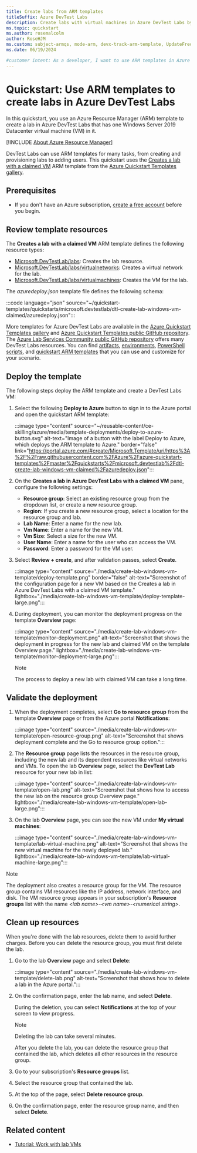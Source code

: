 ```yaml
---
title: Create labs from ARM templates
titleSuffix: Azure DevTest Labs
description: Create labs with virtual machines in Azure DevTest Labs by using Azure Resource Manager (ARM) templates.
ms.topic: quickstart
ms.author: rosemalcolm
author: RoseHJM
ms.custom: subject-armqs, mode-arm, devx-track-arm-template, UpdateFrequency2
ms.date: 06/19/2024

#customer intent: As a developer, I want to use ARM templates in Azure DevTest Labs so that I can create labs with virtual machines.
---
```


# Quickstart: Use ARM templates to create labs in Azure DevTest Labs

In this quickstart, you use an Azure Resource Manager (ARM) template to create a lab in Azure DevTest Labs that has one Windows Server 2019 Datacenter virtual machine (VM) in it.

[!INCLUDE [About Azure Resource Manager](../../includes/resource-manager-quickstart-introduction.md)]

DevTest Labs can use ARM templates for many tasks, from creating and provisioning labs to adding users. This quickstart uses the [Creates a lab with a claimed VM](https://azure.microsoft.com/resources/templates/dtl-create-lab-windows-vm-claimed) ARM template from the [Azure Quickstart Templates gallery](/samples/browse/?expanded=azure&products=azure-resource-manager).

## Prerequisites

- If you don't have an Azure subscription, [create a free account](https://azure.microsoft.com/free/?WT.mc_id=A261C142F) before you begin.

## Review template resources

The **Creates a lab with a claimed VM** ARM template defines the following resource types:

- [Microsoft.DevTestLab/labs](/azure/templates/microsoft.devtestlab/labs?pivots=deployment-language-arm-template): Creates the lab resource.
- [Microsoft.DevTestLab/labs/virtualnetworks](/azure/templates/microsoft.devtestlab/labs/virtualnetworks?pivots=deployment-language-arm-template): Creates a virtual network for the lab.
- [Microsoft.DevTestLab/labs/virtualmachines](/azure/templates/microsoft.devtestlab/labs/virtualmachines?pivots=deployment-language-arm-template): Creates the VM for the lab.

The _azuredeploy.json_ template file defines the following schema:

:::code language="json" source="~/quickstart-templates/quickstarts/microsoft.devtestlab/dtl-create-lab-windows-vm-claimed/azuredeploy.json":::

More templates for Azure DevTest Labs are available in the [Azure Quickstart Templates gallery](https://azure.microsoft.com/resources/templates/?resourceType=Microsoft.Devtestlab) and [Azure Quickstart Templates public GitHub repository](https://github.com/Azure/azure-quickstart-templates/tree/master/quickstarts/microsoft.devtestlab). The [Azure Lab Services Community public GitHub repository](https://github.com/Azure/azure-devtestlab/tree/master) offers many DevTest Labs resources. You can find [artifacts](https://github.com/Azure/azure-devtestlab/tree/master/Artifacts), [environments](https://github.com/Azure/azure-devtestlab/tree/master/Environments), [PowerShell scripts](https://github.com/Azure/azure-devtestlab/tree/master/samples/DevTestLabs/Scripts), and [quickstart ARM templates](https://github.com/Azure/azure-devtestlab/tree/master/samples/DevTestLabs/QuickStartTemplates) that you can use and customize for your scenario.

## Deploy the template

The following steps deploy the ARM template and create a DevTest Labs VM:

1. Select the following **Deploy to Azure** button to sign in to the Azure portal and open the quickstart ARM template:

   :::image type="content" source="~/reusable-content/ce-skilling/azure/media/template-deployments/deploy-to-azure-button.svg" alt-text="Image of a button with the label Deploy to Azure, which deploys the ARM template to Azure." border="false" link="https://portal.azure.com/#create/Microsoft.Template/uri/https%3A%2F%2Fraw.githubusercontent.com%2FAzure%2Fazure-quickstart-templates%2Fmaster%2Fquickstarts%2Fmicrosoft.devtestlab%2Fdtl-create-lab-windows-vm-claimed%2Fazuredeploy.json":::

1. On the **Creates a lab in Azure DevTest Labs with a claimed VM** pane, configure the following settings:

   - **Resource group**: Select an existing resource group from the dropdown list, or create a new resource group.
   - **Region**: If you create a new resource group, select a location for the resource group and lab.
   - **Lab Name**: Enter a name for the new lab.
   - **Vm Name**: Enter a name for the new VM.
   - **Vm Size**: Select a size for the new VM.
   - **User Name**: Enter a name for the user who can access the VM.
   - **Password**: Enter a password for the VM user.

1. Select **Review + create**, and after validation passes, select **Create**.

   :::image type="content" source="./media/create-lab-windows-vm-template/deploy-template.png" border="false" alt-text="Screenshot of the configuration page for a new VM based on the Creates a lab in Azure DevTest Labs with a claimed VM template." lightbox="./media/create-lab-windows-vm-template/deploy-template-large.png":::

1. During deployment, you can monitor the deployment progress on the template **Overview** page:

   :::image type="content" source="./media/create-lab-windows-vm-template/monitor-deployment.png" alt-text="Screenshot that shows the deployment in progress for the new lab and claimed VM on the template Overview page." lightbox="./media/create-lab-windows-vm-template/monitor-deployment-large.png":::

   > [!NOTE]
   > The process to deploy a new lab with claimed VM can take a long time.

## Validate the deployment

1. When the deployment completes, select **Go to resource group** from the template **Overview** page or from the Azure portal **Notifications**:

   :::image type="content" source="./media/create-lab-windows-vm-template/open-resource-group.png" alt-text="Screenshot that shows deployment complete and the Go to resource group option.":::

1. The **Resource group** page lists the resources in the resource group, including the new lab and its dependent resources like virtual networks and VMs. To open the lab **Overview** page, select the **DevTest Lab** resource for your new lab in list:

   :::image type="content" source="./media/create-lab-windows-vm-template/open-lab.png" alt-text="Screenshot that shows how to access the new lab on the  resource group Overview page." lightbox="./media/create-lab-windows-vm-template/open-lab-large.png":::

1. On the lab **Overview** page, you can see the new VM under **My virtual machines**:

   :::image type="content" source="./media/create-lab-windows-vm-template/lab-virtual-machine.png" alt-text="Screenshot that shows the new virtual machine for the newly deployed lab." lightbox="./media/create-lab-windows-vm-template/lab-virtual-machine-large.png":::

> [!NOTE]
> The deployment also creates a resource group for the VM. The resource group contains VM resources like the IP address, network interface, and disk. The VM resource group appears in your subscription's **Resource groups** list with the name _\<lab name>-\<vm name>-\<numerical string>_.

## Clean up resources

When you're done with the lab resources, delete them to avoid further charges. Before you can delete the resource group, you must first delete the lab.

1. Go to the lab **Overview** page and select **Delete**:

   :::image type="content" source="./media/create-lab-windows-vm-template/delete-lab.png" alt-text="Screenshot that shows how to delete a lab in the Azure portal.":::

1. On the confirmation page, enter the lab name, and select **Delete**.

   During the deletion, you can select **Notifications** at the top of your screen to view progress.
   
   > [!NOTE]
   > Deleting the lab can take several minutes.

   After you delete the lab, you can delete the resource group that contained the lab, which deletes all other resources in the resource group.

1. Go to your subscription's **Resource groups** list.

1. Select the resource group that contained the lab.

1. At the top of the page, select **Delete resource group**.

1. On the confirmation page, enter the resource group name, and then select **Delete**.

## Related content

- [Tutorial: Work with lab VMs](tutorial-use-custom-lab.md)
